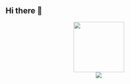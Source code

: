 ## Hi there 👋

<!--
**Left-Hand/Left-Hand** is a ✨ _special_ ✨ repository because its `README.md` (this file) appears on your GitHub profile.

Here are some ideas to get you started:

- 🔭 I’m currently working on ...
- 🌱 I’m currently learning ...
- 👯 I’m looking to collaborate on ...
- 🤔 I’m looking for help with ...
- 💬 Ask me about ...
- 📫 How to reach me: ...
- 😄 Pronouns: ...
- ⚡ Fun fact: ...
-->

<div align="center"> <img height="137px" src="https://github-readme-stats.vercel.app/api?username=Left-Hand&hide_title=true&hide_border=true&show_icons=trueline_height=21&text_color=000&icon_color=000&bg_color=0,ea6161&theme=graywhite" /> </div>
<div align="center"> <img src="https://github-readme-stats.vercel.app/api/top-langs/?username=Left-Hand&hide_title=true&hide_border=true&layout=compact&langs_count=6&text_color=000&icon_color=fff&bg_color=0,52fa5a&theme=graywhite" /> </div>

